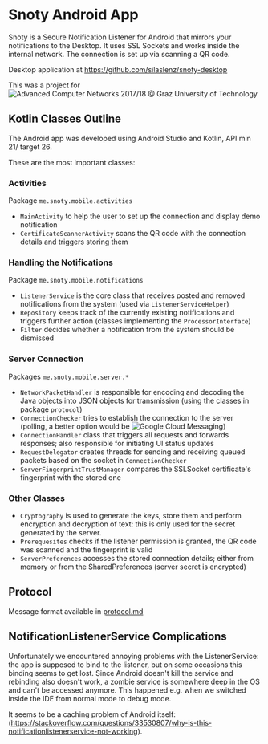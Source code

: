 # Snoty Android App

Snoty is a Secure Notification Listener for Android that mirrors your notifications to the Desktop. It uses SSL Sockets and works inside the internal network. The connection is set up via scanning a QR code. 

Desktop application at https://github.com/silaslenz/snoty-desktop

This was a project for ![Advanced Computer Networks 2017/18 @ Graz University of Technology](https://teaching.iaik.tugraz.at/acn/start)

## Kotlin Classes Outline

The Android app was developed using Android Studio and Kotlin, API min 21/ target 26.

These are the most important classes:

### Activities

Package `me.snoty.mobile.activities`

* `MainActivity` to help the user to set up the connection and display demo notification
* `CertificateScannerActivity` scans the QR code with the connection details and triggers storing them

### Handling the Notifications

Package `me.snoty.mobile.notifications`

* `ListenerService` is the core class that receives posted and removed notifications from the system (used via `ListenerServiceHelper`)
* `Repository` keeps track of the currently existing notifications and triggers further action (classes implementing the `ProcessorInterface`)
* `Filter` decides whether a notification from the system should be dismissed

### Server Connection

Packages `me.snoty.mobile.server.*`

* `NetworkPacketHandler` is responsible for encoding and decoding the Java objects into JSON objects for transmission (using the classes in package `protocol`)
* `ConnectionChecker` tries to establish the connection to the server (polling, a better option would be ![Google Cloud Messaging](https://developers.google.com/cloud-messaging/))
* `ConnectionHandler` class that triggers all requests and forwards responses; also responsible for initiating UI status updates
* `RequestDelegator` creates threads for sending and receiving queued packets based on the socket in `ConnectionChecker`
* `ServerFingerprintTrustManager` compares the SSLSocket certificate's fingerprint with the stored one

### Other Classes

* `Cryptography` is used to generate the keys, store them and perform encryption and decryption of text: this is only used for the secret generated by the server.
* `Prerequesites` checks if the listener permission is granted, the QR code was scanned and the fingerprint is valid
* `ServerPreferences` accesses the stored connection details; either from memory or from the SharedPreferences (server secret is encrypted)

## Protocol
Message format available in [protocol.md](https://github.com/silaslenz/snoty-desktop/blob/master/protocol.md)

## NotificationListenerService Complications

Unfortunately we encountered annoying problems with the ListenerService: the app is supposed to bind to the listener, but on some occasions 
this binding seems to get lost. Since Android doesn't kill the service and rebinding also doesn't work, a zombie service is somewhere deep 
in the OS and can't be accessed anymore. This happened e.g. when we switched inside the IDE from normal mode to debug mode. 

It seems to be a caching problem of Android itself: (https://stackoverflow.com/questions/33530807/why-is-this-notificationlistenerservice-not-working).

